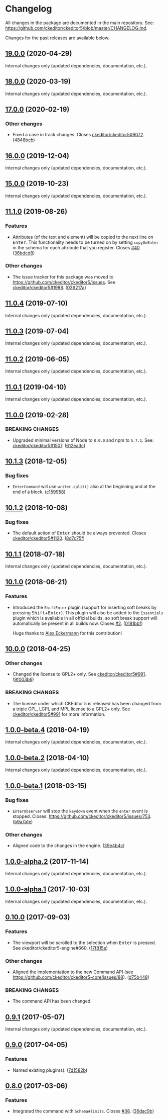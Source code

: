 Changelog
=========

All changes in the package are documented in the main repository. See: https://github.com/ckeditor/ckeditor5/blob/master/CHANGELOG.md.

Changes for the past releases are available below.

## [19.0.0](https://github.com/ckeditor/ckeditor5-enter/compare/v18.0.0...v19.0.0) (2020-04-29)

Internal changes only (updated dependencies, documentation, etc.).


## [18.0.0](https://github.com/ckeditor/ckeditor5-enter/compare/v17.0.0...v18.0.0) (2020-03-19)

Internal changes only (updated dependencies, documentation, etc.).


## [17.0.0](https://github.com/ckeditor/ckeditor5-enter/compare/v16.0.0...v17.0.0) (2020-02-19)

### Other changes

* Fixed a case in track changes. Closes [ckeditor/ckeditor5#6072](https://github.com/ckeditor/ckeditor5/issues/6072). ([4848bcb](https://github.com/ckeditor/ckeditor5-enter/commit/4848bcb))


## [16.0.0](https://github.com/ckeditor/ckeditor5-enter/compare/v15.0.0...v16.0.0) (2019-12-04)

Internal changes only (updated dependencies, documentation, etc.).


## [15.0.0](https://github.com/ckeditor/ckeditor5-enter/compare/v11.1.0...v15.0.0) (2019-10-23)

Internal changes only (updated dependencies, documentation, etc.).


## [11.1.0](https://github.com/ckeditor/ckeditor5-enter/compare/v11.0.4...v11.1.0) (2019-08-26)

### Features

* Attributes (of the text and element) will be copied to the next line on <kbd>Enter</kbd>. This functionality needs to be turned on by setting `copyOnEnter` in the schema for each attribute that you register. Closes [#40](https://github.com/ckeditor/ckeditor5-enter/issues/40). ([36bdcd8](https://github.com/ckeditor/ckeditor5-enter/commit/36bdcd8))

### Other changes

* The issue tracker for this package was moved to https://github.com/ckeditor/ckeditor5/issues. See [ckeditor/ckeditor5#1988](https://github.com/ckeditor/ckeditor5/issues/1988). ([036217a](https://github.com/ckeditor/ckeditor5-enter/commit/036217a))


## [11.0.4](https://github.com/ckeditor/ckeditor5-enter/compare/v11.0.3...v11.0.4) (2019-07-10)

Internal changes only (updated dependencies, documentation, etc.).


## [11.0.3](https://github.com/ckeditor/ckeditor5-enter/compare/v11.0.2...v11.0.3) (2019-07-04)

Internal changes only (updated dependencies, documentation, etc.).


## [11.0.2](https://github.com/ckeditor/ckeditor5-enter/compare/v11.0.1...v11.0.2) (2019-06-05)

Internal changes only (updated dependencies, documentation, etc.).


## [11.0.1](https://github.com/ckeditor/ckeditor5-enter/compare/v11.0.0...v11.0.1) (2019-04-10)

Internal changes only (updated dependencies, documentation, etc.).


## [11.0.0](https://github.com/ckeditor/ckeditor5-enter/compare/v10.1.3...v11.0.0) (2019-02-28)

### BREAKING CHANGES

* Upgraded minimal versions of Node to `8.0.0` and npm to `5.7.1`. See: [ckeditor/ckeditor5#1507](https://github.com/ckeditor/ckeditor5/issues/1507). ([612ea3c](https://github.com/ckeditor/ckeditor5-cloud-services/commit/612ea3c))


## [10.1.3](https://github.com/ckeditor/ckeditor5-enter/compare/v10.1.2...v10.1.3) (2018-12-05)

### Bug fixes

* `EnterCommand` will use `writer.split()` also at the beginning and at the end of a block. ([c159958](https://github.com/ckeditor/ckeditor5-enter/commit/c159958))


## [10.1.2](https://github.com/ckeditor/ckeditor5-enter/compare/v10.1.1...v10.1.2) (2018-10-08)

### Bug fixes

* The default action of <kbd>Enter</kbd> should be always prevented. Closes [ckeditor/ckeditor5#1120](https://github.com/ckeditor/ckeditor5/issues/1120). ([8d7c75f](https://github.com/ckeditor/ckeditor5-enter/commit/8d7c75f))


## [10.1.1](https://github.com/ckeditor/ckeditor5-enter/compare/v10.1.0...v10.1.1) (2018-07-18)

Internal changes only (updated dependencies, documentation, etc.).


## [10.1.0](https://github.com/ckeditor/ckeditor5-enter/compare/v10.0.0...v10.1.0) (2018-06-21)

### Features

* Introduced the `ShiftEnter` plugin (support for inserting soft breaks by pressing <kbd>Shift</kbd>+<kbd>Enter</kbd>). This plugin will also be added to the `Essentials` plugin which is available in all official builds, so soft break support will automatically be present in all builds now. Closes [#2](https://github.com/ckeditor/ckeditor5-enter/issues/2). ([0181bbf](https://github.com/ckeditor/ckeditor5-enter/commit/0181bbf))

  Huge thanks to [Alex Eckermann](https://github.com/alexeckermann) for this contribution!


## [10.0.0](https://github.com/ckeditor/ckeditor5-enter/compare/v1.0.0-beta.4...v10.0.0) (2018-04-25)

### Other changes

* Changed the license to GPL2+ only. See [ckeditor/ckeditor5#991](https://github.com/ckeditor/ckeditor5/issues/991). ([9f003b6](https://github.com/ckeditor/ckeditor5-enter/commit/9f003b6))

### BREAKING CHANGES

* The license under which CKEditor&nbsp;5 is released has been changed from a triple GPL, LGPL and MPL license to a GPL2+ only. See [ckeditor/ckeditor5#991](https://github.com/ckeditor/ckeditor5/issues/991) for more information.


## [1.0.0-beta.4](https://github.com/ckeditor/ckeditor5-enter/compare/v1.0.0-beta.2...v1.0.0-beta.4) (2018-04-19)

Internal changes only (updated dependencies, documentation, etc.).


## [1.0.0-beta.2](https://github.com/ckeditor/ckeditor5-enter/compare/v1.0.0-beta.1...v1.0.0-beta.2) (2018-04-10)

Internal changes only (updated dependencies, documentation, etc.).


## [1.0.0-beta.1](https://github.com/ckeditor/ckeditor5-enter/compare/v1.0.0-alpha.2...v1.0.0-beta.1) (2018-03-15)

### Bug fixes

* `EnterObserver` will stop the `keydown` event when the `enter` event is stopped. Closes: https://github.com/ckeditor/ckeditor5/issues/753. ([b9a7a1e](https://github.com/ckeditor/ckeditor5-enter/commit/b9a7a1e))

### Other changes

* Aligned code to the changes in the engine. ([39e4b4c](https://github.com/ckeditor/ckeditor5-enter/commit/39e4b4c))


## [1.0.0-alpha.2](https://github.com/ckeditor/ckeditor5-enter/compare/v1.0.0-alpha.1...v1.0.0-alpha.2) (2017-11-14)

Internal changes only (updated dependencies, documentation, etc.).

## [1.0.0-alpha.1](https://github.com/ckeditor/ckeditor5-enter/compare/v0.10.0...v1.0.0-alpha.1) (2017-10-03)

Internal changes only (updated dependencies, documentation, etc.).


## [0.10.0](https://github.com/ckeditor/ckeditor5-enter/compare/v0.9.1...v0.10.0) (2017-09-03)

### Features

* The viewport will be scrolled to the selection when <kbd>Enter</kbd> is pressed. See ckeditor/ckeditor5-engine#660. ([17f815e](https://github.com/ckeditor/ckeditor5-enter/commit/17f815e))

### Other changes

* Aligned the implementation to the new Command API (see https://github.com/ckeditor/ckeditor5-core/issues/88). ([d75b448](https://github.com/ckeditor/ckeditor5-enter/commit/d75b448))

### BREAKING CHANGES

* The command API has been changed.


## [0.9.1](https://github.com/ckeditor/ckeditor5-enter/compare/v0.9.0...v0.9.1) (2017-05-07)

Internal changes only (updated dependencies, documentation, etc.).

## [0.9.0](https://github.com/ckeditor/ckeditor5-enter/compare/v0.8.0...v0.9.0) (2017-04-05)

### Features

* Named existing plugin(s). ([7d1582b](https://github.com/ckeditor/ckeditor5-enter/commit/7d1582b))


## [0.8.0](https://github.com/ckeditor/ckeditor5-enter/compare/v0.7.0...v0.8.0) (2017-03-06)

### Features

* Integrated the command with `Schema#limits`. Closes [#38](https://github.com/ckeditor/ckeditor5/issues/38). ([36dac9b](https://github.com/ckeditor/ckeditor5-enter/commit/36dac9b))
